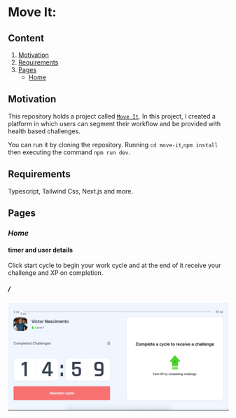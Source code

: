 # Move It:

## Content

1. [Motivation](#Motivation) 
2. [Requirements](#Requirements)
3. [Pages](#Pages)
    - [Home](#Visit)

## Motivation

This repository holds a project called [`Move It`](https://move-it-xp.vercel.app). In this project, I created a platform in which users can segment their workflow and be provided with health based challenges.

You can run it by cloning the repository. Running `cd move-it`,`npm install` then executing the command `npm run dev`.

## Requirements

Typescript, Tailwind Css, Next.js and more.

## Pages
### *Home*

#### timer and user details
Click start cycle to begin your work cycle and at the end of it receive your challenge and XP on completion.
##### /

<img src="./presentation/screenshot.png" alt="screenshot of UI"/>
